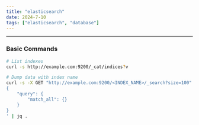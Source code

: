 ```yaml
---
title: "elasticsearch"
date: 2024-7-10
tags: ["elasticsearch", "database"]
---
```


---
### Basic Commands

<div>

```bash
# List indexes
curl -s http://example.com:9200/_cat/indices?v
```

```bash
# Dump data with index name
curl -s -X GET "http://example.com:9200/<INDEX_NAME>/_search?size=100" -H 'Content-Type: application/json' -d'
{
    "query": {
        "match_all": {}
    }
}
' | jq .
```

</div>

<br>